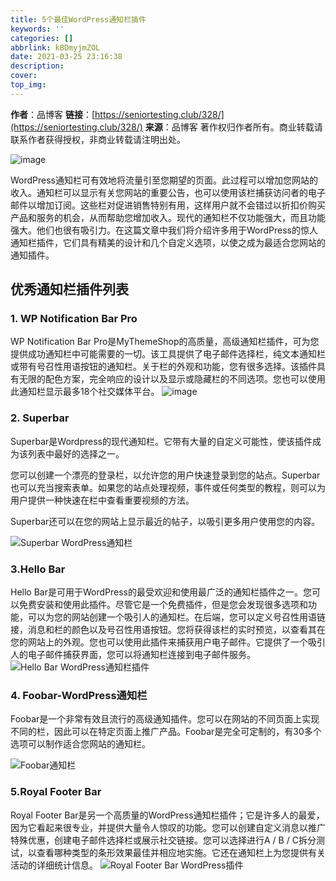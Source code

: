 ```yaml
---
title: 5个最佳WordPress通知栏插件
keywords: ''
categories: []
abbrlink: kBDmyjmZOL
date: 2021-03-25 23:16:38
description:
cover:
top_img:
---
```




**作者**：品博客
**链接**：[https://seniortesting.club/328/](https://seniortesting.club/328/)
**来源**：品博客
著作权归作者所有。商业转载请联系作者获得授权，非商业转载请注明出处。

![image](https://upload-images.jianshu.io/upload_images/19646892-045cac48c6e1b013?imageMogr2/auto-orient/strip%7CimageView2/2/w/1240)

WordPress通知栏可有效地将流量引至您期望的页面。此过程可以增加您网站的收入。通知栏可以显示有关您网站的重要公告，也可以使用该栏捕获访问者的电子邮件以增加订阅。这些栏对促进销售特别有用，这样用户就不会错过以折扣价购买产品和服务的机会，从而帮助您增加收入。现代的通知栏不仅功能强大，而且功能强大。他们也很有吸引力。在这篇文章中我们将介绍许多用于WordPress的惊人通知栏插件，它们具有精美的设计和几个自定义选项，以使之成为最适合您网站的通知插件。

## 优秀通知栏插件列表

### 1. WP Notification Bar Pro

WP Notification Bar Pro是MyThemeShop的高质量，高级通知栏插件，可为您提供成功通知栏中可能需要的一切。该工具提供了电子邮件选择栏，纯文本通知栏或带有号召性用语按钮的通知栏。关于栏的外观和功能，您有很多选择。该插件具有无限的配色方案，完全响应的设计以及显示或隐藏栏的不同选项。您也可以使用此通知栏显示最多18个社交媒体平台。
![image](https://upload-images.jianshu.io/upload_images/19646892-534542593d9f7316?imageMogr2/auto-orient/strip%7CimageView2/2/w/1240)

### 2. Superbar

Superbar是Wordpress的现代通知栏。它带有大量的自定义可能性，使该插件成为该列表中最好的选择之一。

您可以创建一个漂亮的登录栏，以允许您的用户快速登录到您的站点。Superbar也可以充当搜索表单。如果您的站点处理视频，事件或任何类型的教程，则可以为用户提供一种快速在栏中查看重要视频的方法。

Superbar还可以在您的网站上显示最近的帖子，以吸引更多用户使用您的内容。

![Superbar WordPress通知栏](https://upload-images.jianshu.io/upload_images/19646892-f95f34404cebbe45?imageMogr2/auto-orient/strip%7CimageView2/2/w/1240)

### 3.Hello Bar

Hello Bar是可用于WordPress的最受欢迎和使用最广泛的通知栏插件之一。您可以免费安装和使用此插件。尽管它是一个免费插件，但是您会发现很多选项和功能，可以为您的网站创建一个吸引人的通知栏。在后端，您可以定义号召性用语链接，消息和栏的颜色以及号召性用语按钮。您将获得该栏的实时预览，以查看其在您的网站上的外观。您也可以使用此插件来捕获用户电子邮件。它提供了一个吸引人的电子邮件捕获界面，您可以将通知栏连接到电子邮件服务。
![Hello Bar WordPress通知栏插件](https://upload-images.jianshu.io/upload_images/19646892-2e4040490a511c69?imageMogr2/auto-orient/strip%7CimageView2/2/w/1240)

### 4. Foobar-WordPress通知栏

Foobar是一个非常有效且流行的高级通知插件。您可以在网站的不同页面上实现不同的栏，因此可以在特定页面上推广产品。Foobar是完全可定制的，有30多个选项可以制作适合您网站的通知栏。

![Foobar通知栏](https://upload-images.jianshu.io/upload_images/19646892-c7fdc4a9773003b2?imageMogr2/auto-orient/strip%7CimageView2/2/w/1240)

### 5.Royal Footer Bar

Royal Footer Bar是另一个高质量的WordPress通知栏插件；它是许多人的最爱，因为它看起来很专业，并提供大量令人惊叹的功能。您可以创建自定义消息以推广特殊优惠，创建电子邮件选择栏或展示社交链接。您可以选择进行A / B / C拆分测试，以查看哪种类型的条形效果最佳并相应地实施。它还在通知栏上为您提供有关活动的详细统计信息。
![Royal Footer Bar WordPress插件](https://upload-images.jianshu.io/upload_images/19646892-602fe2ebec8e5d82?imageMogr2/auto-orient/strip%7CimageView2/2/w/1240)

